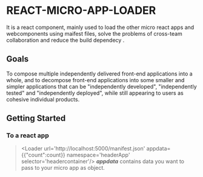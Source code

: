 # REACT-MICRO-APP-LOADER
It is a react component, mainly used to load the other micro react apps and webcomponents using maifest files, solve the problems of cross-team collaboration and reduce the build dependecy .
## Goals
To compose multiple independently delivered front-end applications into a whole, and to decompose front-end applications into some smaller and simpler applications that can be "independently developed", "independently tested" and "independently deployed", while still appearing to users as cohesive individual products.

## Getting Started
### To a react app
> <Loader url='http://localhost:5000/manifest.json'  appdata= {{"count":count}} namespace='headerApp' selector='headercontainer'/>
>***appdata*** contains data you want to pass to your micro app as object.

